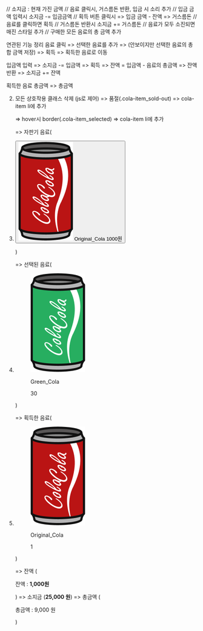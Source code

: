 // 소지금 : 현재 가진 금액
// 음료 클릭시, 거스름돈 반환, 입금 시 소리 추가
// 입금 금액 입력시 소지금 -= 입금금액
// 획득 버튼 클릭시 => 입금 금액 - 잔액 => 거스름돈
// 음료를 클릭하면 획득
// 거스름돈 반환시 소지금 += 거스름돈
// 음료가 모두 소진되면 매진 스타일 추가
// 구매한 모든 음료의 총 금액 추가

연관된 기능 정리
음료 클릭 => 선택한 음료를 추가 => (안보이지만 선택한 음료의 총합 금액 저장) => 획득
=> 획득한 음료로 이동

입금액 입력 => 소지금 -= 입금액 => 획득 => 잔액 = 입금액 - 음료의 총금액 => 잔액 반환 => 소지금 += 잔액

획득한 음료 총금액 => 총금액

2. 모든 상호작용 클래스 삭제 (js로 제어)
   => 품절(.cola-item_sold-out) => cola-item li에 추가

   => hover시 border(.cola-item_selected) => cola-item li에 추가

   => 자판기 음료(<li class="cola-item">
   <button class="vending-cola-button">
   <img
                src="images/Original_Cola.png"
                alt="오리지날 콜라"
                class="vending-cola_img"
              />
   <span class="base-font-small cola-type">Original_Cola</span>
   <span class="base-font-normal cola-price">1000원</span>
   </button>
   </li>)

   => 선택된 음료(<li class="selected-cola-item">
   <figure class="horizontal-cola-figure">
   <img
                  src="images/Green_Cola.png"
                  alt="선택된 초록색 콜라"
                  class="vending-cola_img"
                />
   <figcaption>
   <p class="base-font-small">Green_Cola</p>
   <p class="horizontal-cola_count base-font-normal_14">30</p>
   </figcaption>
   </figure>
   </li>)

   => 획득한 음료(<li class="selected-cola-item">
   <figure class="horizontal-cola-figure">
   <img
                  src="images/Original_Cola.png"
                  alt="구매한 오리지날 콜라"
                  class="vending-cola_img"
                />
   <figcaption>
   <p class="base-font-small">Original_Cola</p>
   <p class="horizontal-cola_count base-font-normal_14">1</p>
   </figcaption>
   </figure>
   </li>)

   => 잔액 (<p class="change base-font-normal_14">
   잔액 : <strong class="change_price">1,000원</strong>
   </p>)
   => 소지금 (<strong class="base-font-normal_14_bold">25,000 원</strong>)
   => 총금액 (<p class="total-price base-font-normal">총금액 : 9,000 원</p>)
